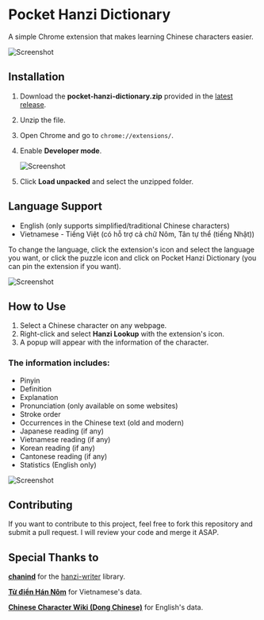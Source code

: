 # Pocket Hanzi Dictionary

A simple Chrome extension that makes learning Chinese characters easier.

![Screenshot](https://lh3.googleusercontent.com/pw/AIL4fc_RBceFDB3Z6UV3xYYIsE5X9_LNFoTWwpk9Fk3o2kh3LI8Tav9kumj3ZVonf90kGDBahMFYBbgnJM0uTfxG72tKeY65K7bulWpRYtfCpjgqn6tA8bk=w2400)

## Installation

1. Download the **pocket-hanzi-dictionary.zip** provided in the [latest release](https://github.com/pdt1806/pocket-hanzi-dictionary/releases/tag/v1.2.4).
2. Unzip the file.
3. Open Chrome and go to `chrome://extensions/`.
4. Enable **Developer mode**.

   ![Screenshot](https://lh3.googleusercontent.com/pw/AIL4fc8xmQn9gluc-i8iHRr5xyz72Z1eE4BnMRUfHH_i5lj3iP-Vq89Yxz01hBSGEh0e1VSZ3OgKaMEfR7VRJadHyg-HamAaZwEGFpVgK9S3YS3pL6lPZQM=w2400)

5. Click **Load unpacked** and select the unzipped folder.

## Language Support

- English (only supports simplified/traditional Chinese characters)
- Vietnamese - Tiếng Việt (có hỗ trợ cả chữ Nôm, Tân tự thể (tiếng Nhật))

To change the language, click the extension's icon and select the language you want, or click the puzzle icon and click on Pocket Hanzi Dictionary (you can pin the extension if you want).

![Screenshot](https://lh3.googleusercontent.com/pw/AIL4fc8plwkUfnL6py7zt2bNeFO06zfoUorR-4p7MawIzWRayHvXQ38xYZGSJ1AWQms7WAAs9tkSnuwa_Afn4ANleJWL5Z_kAGDgeymqscU79XLJf9ZAFB0=w2400)

## How to Use

1. Select a Chinese character on any webpage.
2. Right-click and select **Hanzi Lookup** with the extension's icon.
3. A popup will appear with the information of the character.

### The information includes:

- Pinyin
- Definition
- Explanation
- Pronunciation (only available on some websites)
- Stroke order
- Occurrences in the Chinese text (old and modern)
- Japanese reading (if any)
- Vietnamese reading (if any)
- Korean reading (if any)
- Cantonese reading (if any)
- Statistics (English only)

![Screenshot](https://media3.giphy.com/media/v1.Y2lkPTc5MGI3NjExdmUzbHIzb3d5MHVmOG05N3B2OWUwdTZ5ZDlodjQxc2NkMmtndWdzOCZlcD12MV9pbnRlcm5hbF9naWZfYnlfaWQmY3Q9Zw/a3WNVhCLMCWJKuu5Qt/giphy.gif)

## Contributing

If you want to contribute to this project, feel free to fork this repository and submit a pull request. I will review your code and merge it ASAP.

## Special Thanks to

**[chanind](https://github.com/chanind)** for the [hanzi-writer](https://github.com/chanind/hanzi-writer) library.

**[Từ điển Hán Nôm](https://hvdic.thivien.net/)** for Vietnamese's data.

**[Chinese Character Wiki (Dong Chinese)](https://www.dong-chinese.com/wiki)** for English's data.
